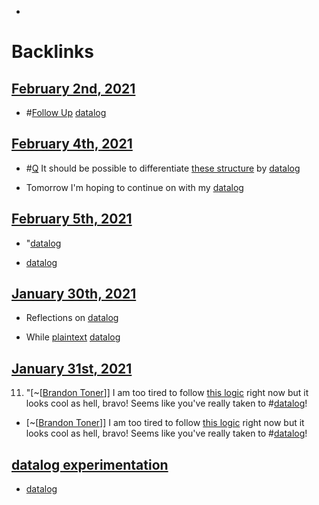 - 

# Backlinks
## [February 2nd, 2021](<February 2nd, 2021.md>)
- #[Follow Up](<Follow Up.md>) [datalog](<datalog.md>)

## [February 4th, 2021](<February 4th, 2021.md>)
- #[Q](<Q.md>) It should be possible to differentiate [these structure](((fQ5H_Edl8))) by [datalog](<datalog.md>)

- Tomorrow I'm hoping to continue on with my [datalog](<datalog.md>)

## [February 5th, 2021](<February 5th, 2021.md>)
- "[datalog](<datalog.md>)

- [datalog](<datalog.md>)

## [January 30th, 2021](<January 30th, 2021.md>)
- Reflections on [datalog](<datalog.md>)

- While [plaintext](<plaintext.md>) [datalog](<datalog.md>)

## [January 31st, 2021](<January 31st, 2021.md>)
11. "[~[[Brandon Toner](<~[[Brandon Toner.md>)]] I am too tired to follow [this logic](((DSTTIVhQ3))) right now but it looks cool as hell, bravo! Seems like you've really taken to #[datalog](<datalog.md>)!

- [~[[Brandon Toner](<~[[Brandon Toner.md>)]] I am too tired to follow [this logic](((DSTTIVhQ3))) right now but it looks cool as hell, bravo! Seems like you've really taken to #[datalog](<datalog.md>)!

## [datalog experimentation](<datalog experimentation.md>)
- [datalog](<datalog.md>)

